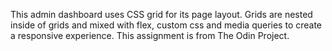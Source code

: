 This admin dashboard uses CSS grid for its page layout. Grids are nested inside of grids and mixed with flex, custom css and media queries to create a responsive experience. This assignment is from The Odin Project.
